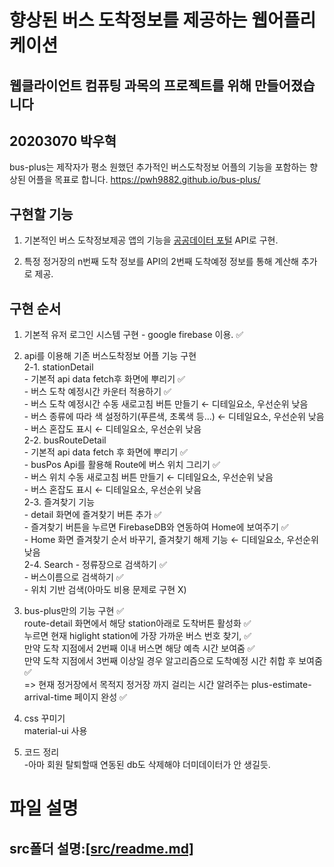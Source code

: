 # 향상된 버스 도착정보를 제공하는 웹어플리케이션

## 웹클라이언트 컴퓨팅 과목의 프로젝트를 위해 만들어졌습니다

## 20203070 박우혁

bus-plus는 제작자가 평소 원했던 추가적인 버스도착정보 어플의 기능을 포함하는 향상된 어플을 목표로 합니다.
https://pwh9882.github.io/bus-plus/

## 구현할 기능

1. 기본적인 버스 도착정보제공 앱의 기능을 [공공데이터 포털](https://www.data.go.kr/index.do) API로 구현.

2. 특정 정거장의 n번째 도착 정보를 API의 2번째 도착예정 정보를 통해 계산해 추가로 제공.

## 구현 순서

1. 기본적 유저 로그인 시스템 구현 - google firebase 이용. ✅

2. api를 이용해 기존 버스도착정보 어플 기능 구현  
    2-1. stationDetail  
        - 기본적 api data fetch후 화면에 뿌리기 ✅  
        - 버스 도착 예정시간 카운터 적용하기 ✅  
        - 버스 도착 예정시간 수동 새로고침 버튼 만들기 ← 디테일요소, 우선순위 낮음  
        - 버스 종류에 따라 색 설정하기(푸른색, 초록색 등...) ← 디테일요소, 우선순위 낮음  
        - 버스 혼잡도 표시 ← 디테일요소, 우선순위 낮음  
    2-2. busRouteDetail  
        - 기본적 api data fetch 후 화면에 뿌리기 ✅  
        - busPos Api를 활용해 Route에 버스 위치 그리기 ✅  
        - 버스 위치 수동 새로고침 버튼 만들기 ← 디테일요소, 우선순위 낮음  
        - 버스 혼잡도 표시 ← 디테일요소, 우선순위 낮음  
    2-3. 즐겨찾기 기능  
        - detail 화면에 즐겨찾기 버튼 추가 ✅  
        - 즐겨찾기 버튼을 누르면 FirebaseDB와 연동하여 Home에 보여주기 ✅  
        - Home 화면 즐겨찾기 순서 바꾸기, 즐겨찾기 해제 기능 ← 디테일요소, 우선순위 낮음  
    2-4. Search
        - 정류장으로 검색하기 ✅  
        - 버스이름으로 검색하기 ✅  
        - 위치 기반 검색(아마도 비용 문제로 구현 X)  

3. bus-plus만의 기능 구현 ✅  
    route-detail 화면에서 해당 station아래로 도착버튼 활성화 ✅  
    누르면 현재 higlight station에 가장 가까운 버스 번호 찾기, ✅  
        만약 도착 지점에서 2번째 이내 버스면 해당 예측 시간 보여줌 ✅  
        만약 도착 지점에서 3번째 이상일 경우 알고리즘으로 도착예정 시간 취합 후 보여줌 ✅  
    => 현재 정거장에서 목적지 정거장 까지 걸리는 시간 알려주는 plus-estimate-arrival-time 페이지 완성 ✅  

4. css 꾸미기  
    material-ui 사용

5. 코드 정리  
    -아마 회원 탈퇴할때 연동된 db도 삭제해야 더미데이터가 안 생길듯.

# 파일 설명

## src폴더 설명:[[src/readme.md]](/src/readme.md)
